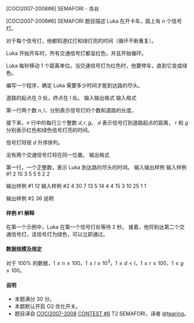 



[COCI2007-2008#6] SEMAFORI - 洛谷














[COCI2007-2008#6] SEMAFORI
题目描述
Luka 在开卡车，路上有 $n$ 个信号灯。 

对于每个信号灯，他都知道红灯和绿灯亮的时间（循环不断重复）。

Luka 开始开车时，所有交通信号灯都呈红色，并且开始循环。 

Luka 每秒移动 $1$ 个距离单位。当交通信号灯为红色时，他要停车，直到它变成绿色。

编写一个程序，确定 Luka 需要多少时间才能到达路的尽头。 

道路的起点在 $0$ 处，终点在 $l$ 处。
输入输出格式
输入格式

第一行两个数 $n, l$，分别表示信号灯的个数和道路的长度。

接下来，$n$ 行中的每行三个整数 $d, r, g$。 $d$ 表示信号灯到道路起点的距离， $r$ 和 $g$ 分别表示红色和绿色信号灯亮的时间。

信号灯将按 $d$ 升序排列。

没有两个交通信号灯将在同一位置。
输出格式

第一行，一个正整数，表示 Luka 到达路的尽头的时间。 
输入输出样例
输入样例 #1
2 10
3 5 5
5 2 2 

输出样例 #1
12
输入样例 #2
4 30
7 13 5
14 4 4
15 3 10
25 1 1 

输出样例 #2
36
说明
#### 样例 #1 解释
在第一个示例中，Luka 在第一个信号灯处等待 $2$ 秒。 接着，他将到达第二个交通信号灯，该信号灯为绿色，可以立即通过。
#### 数据规模及规定
对于 $100\%$ 的数据，$1 \le n \le 100$，$1 \le l \le 10^3$，$1 \le d < l$，$1 \le r \le 100$，$1 \le g \le 100$。
#### 说明
- 本题满分 $30$ 分。
- 本题默认开启 O2 优化开关。
- 题目译自 [COCI2007-2008](https://hsin.hr/coci/archive/2007_2008/) [CONTEST #6](https://hsin.hr/coci/archive/2007_2008/contest6_tasks.pdf) T2 SEMAFORI，译者 @[tearing](https://www.luogu.com.cn/user/219791)。






